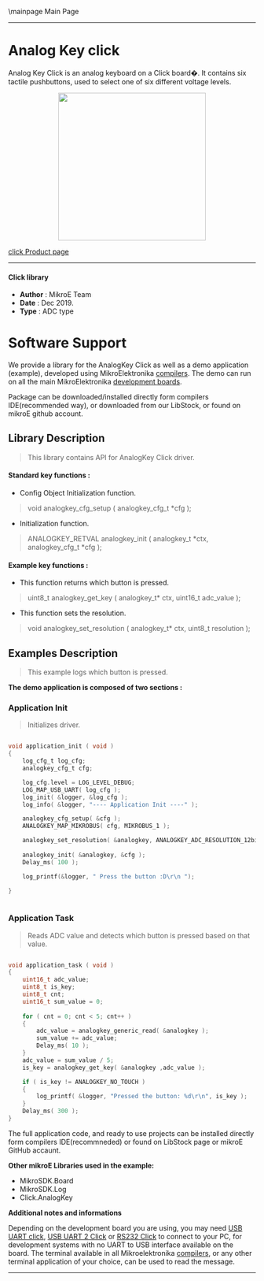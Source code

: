 \mainpage Main Page
 
 

---
# Analog Key click

Analog Key Click is an analog keyboard on a Click board�. It contains six 
tactile pushbuttons, used to select one of six different voltage levels.

<p align="center">
  <img src="http://download.mikroe.com/images/click_for_ide/analogkey_click.png" height=300px>
</p>

[click Product page](<https://www.mikroe.com/analog-key-click>)

---


#### Click library 

- **Author**        : MikroE Team
- **Date**          : Dec 2019.
- **Type**          : ADC type


# Software Support

We provide a library for the AnalogKey Click 
as well as a demo application (example), developed using MikroElektronika 
[compilers](http://shop.mikroe.com/compilers). 
The demo can run on all the main MikroElektronika [development boards](http://shop.mikroe.com/development-boards).

Package can be downloaded/installed directly form compilers IDE(recommended way), or downloaded from our LibStock, or found on mikroE github account. 

## Library Description

> This library contains API for AnalogKey Click driver.

#### Standard key functions :

- Config Object Initialization function.
> void analogkey_cfg_setup ( analogkey_cfg_t *cfg ); 
 
- Initialization function.
> ANALOGKEY_RETVAL analogkey_init ( analogkey_t *ctx, analogkey_cfg_t *cfg );

#### Example key functions :

- This function returns which button is pressed.
> uint8_t analogkey_get_key ( analogkey_t* ctx, uint16_t adc_value );
 
- This function sets the resolution.
> void analogkey_set_resolution ( analogkey_t* ctx, uint8_t resolution );

## Examples Description

> This example logs which button is pressed.


**The demo application is composed of two sections :**

### Application Init 

> Initializes driver.


```c

void application_init ( void )
{
    log_cfg_t log_cfg;
    analogkey_cfg_t cfg;

    log_cfg.level = LOG_LEVEL_DEBUG;
    LOG_MAP_USB_UART( log_cfg );
    log_init( &logger, &log_cfg );
    log_info( &logger, "---- Application Init ----" );

    analogkey_cfg_setup( &cfg );
    ANALOGKEY_MAP_MIKROBUS( cfg, MIKROBUS_1 );

    analogkey_set_resolution( &analogkey, ANALOGKEY_ADC_RESOLUTION_12bit );
    
    analogkey_init( &analogkey, &cfg );
    Delay_ms( 100 );

    log_printf(&logger, " Press the button :D\r\n ");

}
  
```

### Application Task

> Reads ADC value and detects which button is pressed based on that value.

```c

void application_task ( void )
{
    uint16_t adc_value;
    uint8_t is_key;
    uint8_t cnt;
    uint16_t sum_value = 0;
    
    for ( cnt = 0; cnt < 5; cnt++ )
    {
        adc_value = analogkey_generic_read( &analogkey );
        sum_value += adc_value;
        Delay_ms( 10 );
    }
    adc_value = sum_value / 5;
    is_key = analogkey_get_key( &analogkey ,adc_value );

    if ( is_key != ANALOGKEY_NO_TOUCH )
    {
        log_printf( &logger, "Pressed the button: %d\r\n", is_key );
    }
    Delay_ms( 300 );
} 

```

The full application code, and ready to use projects can be  installed directly form compilers IDE(recommneded) or found on LibStock page or mikroE GitHub accaunt.

**Other mikroE Libraries used in the example:** 

- MikroSDK.Board
- MikroSDK.Log
- Click.AnalogKey

**Additional notes and informations**

Depending on the development board you are using, you may need 
[USB UART click](http://shop.mikroe.com/usb-uart-click), 
[USB UART 2 Click](http://shop.mikroe.com/usb-uart-2-click) or 
[RS232 Click](http://shop.mikroe.com/rs232-click) to connect to your PC, for 
development systems with no UART to USB interface available on the board. The 
terminal available in all Mikroelektronika 
[compilers](http://shop.mikroe.com/compilers), or any other terminal application 
of your choice, can be used to read the message.



---
